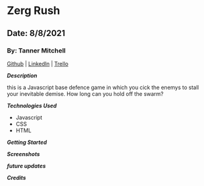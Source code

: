 # Zerg Rush

## Date: 8/8/2021

### By: Tanner Mitchell

[Github](https://github.com/BtSquared) | [LinkedIn](https://www.linkedin.com/in/tanner-mitchell-836130152/) | [Trello](https://trello.com/b/KAgO3KPS/zerg-rush)

***Description***

this is a Javascript base defence game in which you cick the enemys to stall your inevitable demise. How long can you hold off the swarm?

***Technologies Used***
 - Javascript
 - CSS
 - HTML

***Getting Started***


***Screenshots***


***future updates***


***Credits***

